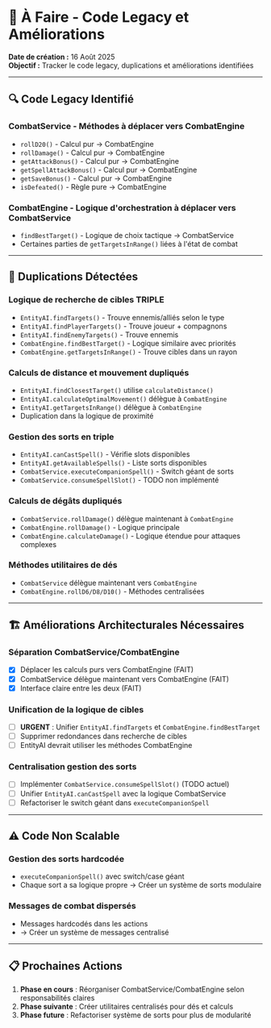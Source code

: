 # 📝 À Faire - Code Legacy et Améliorations

**Date de création :** 16 Août 2025  
**Objectif :** Tracker le code legacy, duplications et améliorations identifiées

---

## 🔍 Code Legacy Identifié

### **CombatService - Méthodes à déplacer vers CombatEngine**
- `rollD20()` - Calcul pur → CombatEngine
- `rollDamage()` - Calcul pur → CombatEngine  
- `getAttackBonus()` - Calcul pur → CombatEngine
- `getSpellAttackBonus()` - Calcul pur → CombatEngine
- `getSaveBonus()` - Calcul pur → CombatEngine
- `isDefeated()` - Règle pure → CombatEngine

### **CombatEngine - Logique d'orchestration à déplacer vers CombatService**
- `findBestTarget()` - Logique de choix tactique → CombatService
- Certaines parties de `getTargetsInRange()` liées à l'état de combat

---

## 🔄 Duplications Détectées

### **Logique de recherche de cibles TRIPLE**
- `EntityAI.findTargets()` - Trouve ennemis/alliés selon le type
- `EntityAI.findPlayerTargets()` - Trouve joueur + compagnons  
- `EntityAI.findEnemyTargets()` - Trouve ennemis
- `CombatEngine.findBestTarget()` - Logique similaire avec priorités
- `CombatEngine.getTargetsInRange()` - Trouve cibles dans un rayon

### **Calculs de distance et mouvement dupliqués**
- `EntityAI.findClosestTarget()` utilise `calculateDistance()`
- `EntityAI.calculateOptimalMovement()` délègue à `CombatEngine`
- `EntityAI.getTargetsInRange()` délègue à `CombatEngine`
- Duplication dans la logique de proximité

### **Gestion des sorts en triple**
- `EntityAI.canCastSpell()` - Vérifie slots disponibles
- `EntityAI.getAvailableSpells()` - Liste sorts disponibles 
- `CombatService.executeCompanionSpell()` - Switch géant de sorts
- `CombatService.consumeSpellSlot()` - TODO non implémenté

### **Calculs de dégâts dupliqués**
- `CombatService.rollDamage()` délègue maintenant à `CombatEngine`
- `CombatEngine.rollDamage()` - Logique principale
- `CombatEngine.calculateDamage()` - Logique étendue pour attaques complexes

### **Méthodes utilitaires de dés**
- `CombatService` délègue maintenant vers `CombatEngine`
- `CombatEngine.rollD6/D8/D10()` - Méthodes centralisées

---

## 🏗️ Améliorations Architecturales Nécessaires

### **Séparation CombatService/CombatEngine**
- [x] Déplacer les calculs purs vers CombatEngine (FAIT)
- [x] CombatService délègue maintenant vers CombatEngine (FAIT)
- [x] Interface claire entre les deux (FAIT)

### **Unification de la logique de cibles**
- [ ] **URGENT** : Unifier `EntityAI.findTargets` et `CombatEngine.findBestTarget`
- [ ] Supprimer redondances dans recherche de cibles
- [ ] EntityAI devrait utiliser les méthodes CombatEngine

### **Centralisation gestion des sorts**
- [ ] Implémenter `CombatService.consumeSpellSlot()` (TODO actuel)
- [ ] Unifier `EntityAI.canCastSpell` avec la logique CombatService
- [ ] Refactoriser le switch géant dans `executeCompanionSpell`

---

## ⚠️ Code Non Scalable

### **Gestion des sorts hardcodée**
- `executeCompanionSpell()` avec switch/case géant
- Chaque sort a sa logique propre → Créer un système de sorts modulaire

### **Messages de combat dispersés**
- Messages hardcodés dans les actions
- → Créer un système de messages centralisé

---

## 📋 Prochaines Actions

1. **Phase en cours** : Réorganiser CombatService/CombatEngine selon responsabilités claires
2. **Phase suivante** : Créer utilitaires centralisés pour dés et calculs
3. **Phase future** : Refactoriser système de sorts pour plus de modularité
